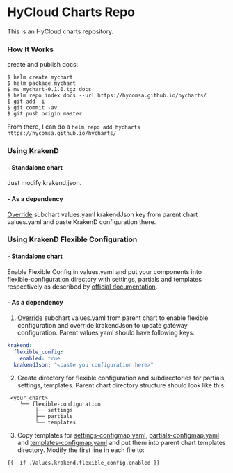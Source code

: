 # HyCloud Charts Repo

This is an HyCloud charts repository.

### How It Works
create and publish docs:

```console
$ helm create mychart
$ helm package mychart
$ mv mychart-0.1.0.tgz docs
$ helm repo index docs --url https://hycomsa.github.io/hycharts/
$ git add -i
$ git commit -av
$ git push origin master
```

From there, I can do a 
`helm repo add hycharts https://hycomsa.github.io/hycharts/`

### Using KrakenD 

#### - Standalone chart

Just modify krakend.json. 

#### - As a dependency

[Override](https://helm.sh/docs/chart_template_guide/subcharts_and_globals/#overriding-values-from-a-parent-chart) subchart values.yaml krakendJson key from parent chart values.yaml and paste KrakenD configuration there. 

### Using KrakenD Flexible Configuration

#### - Standalone chart

Enable Flexible Config in values.yaml and put your components into flexible-configuration directory with settings, partials and templates respectively as described by [official documentation](https://www.krakend.io/docs/configuration/flexible-config/).

#### - As a dependency 

1. [Override](https://helm.sh/docs/chart_template_guide/subcharts_and_globals/#overriding-values-from-a-parent-chart) subchart values.yaml from parent chart to enable flexible configuration and override krakendJson to update gateway configuration. 
   Parent values.yaml should have following keys:
   
```yaml
krakend:
  flexible_config:
    enabled: true
  krakendJson: "<paste you configuration here>"
```
2. Create directory for flexible configuration and subdirectories for partials, settings, templates.
   Parent chart directory structure should look like this:

```text
 <your_chart>
    └── flexible-configuration
         ├── settings
         ├── partials
         └── templates
```
3. Copy templates for [settings-configmap.yaml](https://raw.githubusercontent.com/hycomsa/hycharts/master/krakend-helm/templates/settings-configmap.yaml), [partials-configmap.yaml](https://raw.githubusercontent.com/hycomsa/hycharts/master/krakend-helm/templates/partials-configmap.yaml) and [templates-configmap.yaml](https://raw.githubusercontent.com/hycomsa/hycharts/master/krakend-helm/templates/templates-configmap.yaml) and put them into parent chart templates directory. Modify the first line in each file to:
```text
{{- if .Values.krakend.flexible_config.enabled }}
```

